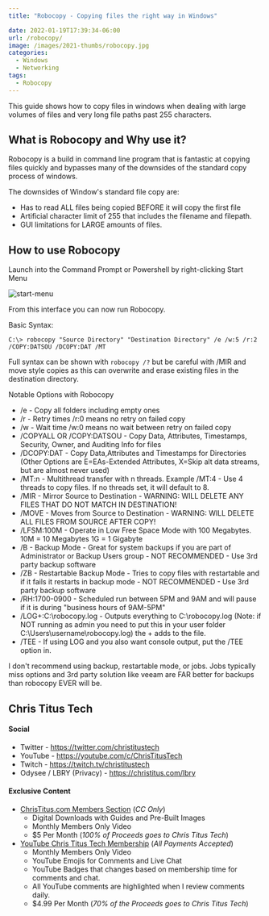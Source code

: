 ```yaml
---
title: "Robocopy - Copying files the right way in Windows"

date: 2022-01-19T17:39:34-06:00
url: /robocopy/
image: /images/2021-thumbs/robocopy.jpg
categories:
  - Windows
  - Networking
tags:
  - Robocopy
---
```

This guide shows how to copy files in windows when dealing with large volumes of files and very long file paths past 255 characters. 
<!--more-->

## What is Robocopy and Why use it?

Robocopy is a build in command line program that is fantastic at copying files quickly and bypasses many of the downsides of the standard copy process of windows. 

The downsides of Window's standard file copy are:

 - Has to read ALL files being copied BEFORE it will copy the first file
 - Artificial character limit of 255 that includes the filename and filepath. 
 - GUI limitations for LARGE amounts of files. 

## How to use Robocopy

Launch into the Command Prompt or Powershell by right-clicking Start Menu

![start-menu](/images/2022/01-Robocopy/start-menu.png)

From this interface you can now run Robocopy.

Basic Syntax:
```
C:\> robocopy "Source Directory" "Destination Directory" /e /w:5 /r:2 /COPY:DATSOU /DCOPY:DAT /MT
```

Full syntax can be shown with `robocopy /?` but be careful with /MIR and move style copies as this can overwrite and erase existing files in the destination directory. 

Notable Options with Robocopy

 - /e - Copy all folders including empty ones
 - /r - Retry times /r:0 means no retry on failed copy
 - /w - Wait time /w:0 means no wait between retry on failed copy
 - /COPYALL OR /COPY:DATSOU - Copy Data, Attributes, Timestamps, Security, Owner, and Auditing Info for files
 - /DCOPY:DAT - Copy Data,Attributes and Timestamps for Directories (Other Options are E=EAs-Extended Attributes, X=Skip alt data streams, but are almost never used)
 - /MT:n - Multithread transfer with n threads. Example /MT:4 - Use 4 threads to copy files. If no threads set, it will default to 8.
 - /MIR - Mirror Source to Destination - WARNING: WILL DELETE ANY FILES THAT DO NOT MATCH IN DESTINATION!
 - /MOVE - Moves from Source to Destination - WARNING: WILL DELETE ALL FILES FROM SOURCE AFTER COPY!
 - /LFSM:100M - Operate in Low Free Space Mode with 100 Megabytes. 10M = 10 Megabytes 1G = 1 Gigabyte
 - /B - Backup Mode - Great for system backups if you are part of Administrator or Backup Users group - NOT RECOMMENDED - Use 3rd party backup software
 - /ZB - Restartable Backup Mode - Tries to copy files with restartable and if it fails it restarts in backup mode - NOT RECOMMENDED - Use 3rd party backup software
 - /RH:1700-0900 - Scheduled run between 5PM and 9AM and will pause if it is during "business hours of 9AM-5PM"
 - /LOG+:C:\robocopy.log - Outputs everything to C:\robocopy.log (Note: if NOT running as admin you need to put this in your user folder C:\Users\username\robocopy.log) the + adds to the file.
 - /TEE - If using LOG and you also want console output, put the /TEE option in.

I don't recommend using backup, restartable mode, or jobs. Jobs typically miss options and 3rd party solution like veeam are FAR better for backups than robocopy EVER will be. 


## Chris Titus Tech

#### Social

- Twitter - <https://twitter.com/christitustech>
- YouTube - <https://youtube.com/c/ChrisTitusTech>
- Twitch - <https://twitch.tv/christitustech>
- Odysee / LBRY (Privacy) - <https://christitus.com/lbry>

#### Exclusive Content

- [ChrisTitus.com Members Section][1] (_CC Only_)
  - Digital Downloads with Guides and Pre-Built Images
  - Monthly Members Only Video
  - $5 Per Month (_100% of Proceeds goes to Chris Titus Tech_)
- [YouTube Chris Titus Tech Membership][2] (_All Payments Accepted_)
  - Monthly Members Only Video
  - YouTube Emojis for Comments and Live Chat
  - YouTube Badges that changes based on membership time for comments and chat.
  - All YouTube comments are highlighted when I review comments daily. 
  - $4.99 Per Month (_70% of the Proceeds goes to Chris Titus Tech_)

 [1]: https://portal.christitus.com
 [2]: https://christitus.com/join